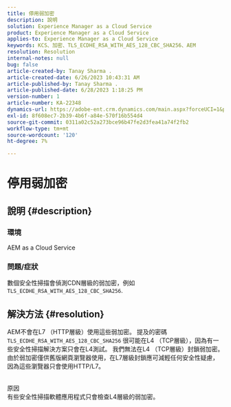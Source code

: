 ```yaml
---
title: 停用弱加密
description: 說明
solution: Experience Manager as a Cloud Service
product: Experience Manager as a Cloud Service
applies-to: Experience Manager as a Cloud Service
keywords: KCS、加密、TLS_ECDHE_RSA_WITH_AES_128_CBC_SHA256、AEM
resolution: Resolution
internal-notes: null
bug: false
article-created-by: Tanay Sharma .
article-created-date: 6/26/2023 10:43:31 AM
article-published-by: Tanay Sharma .
article-published-date: 6/28/2023 1:18:25 PM
version-number: 1
article-number: KA-22348
dynamics-url: https://adobe-ent.crm.dynamics.com/main.aspx?forceUCI=1&pagetype=entityrecord&etn=knowledgearticle&id=5e242c46-0e14-ee11-8f6e-6045bd006295
exl-id: 8f608ec7-2b39-4b6f-a84e-570f16b554d4
source-git-commit: 0311a02c52a273bce96b47fe2d3fea41a74f2fb2
workflow-type: tm+mt
source-wordcount: '120'
ht-degree: 7%

---
```


# 停用弱加密

## 說明 {#description}


### 環境

AEM as a Cloud Service

### 問題/症狀

數個安全性掃描會偵測CDN層級的弱加密，例如 `TLS_ECDHE_RSA_WITH_AES_128_CBC_SHA256`.


## 解決方法 {#resolution}


AEM不會在L7 （HTTP層級）使用這些弱加密。 提及的密碼 `TLS_ECDHE_RSA_WITH_AES_128_CBC_SHA256` 很可能在L4 （TCP層級），因為有一些安全性掃描解決方案只會在L4測試。 我們無法在L4 （TCP層級）封鎖弱加密。 由於弱加密僅供舊版網頁瀏覽器使用，在L7層級封鎖應可減輕任何安全性疑慮，因為這些瀏覽器只會使用HTTP/L7。


<br>原因<br>
有些安全性掃描軟體應用程式只會檢查L4層級的弱加密。
